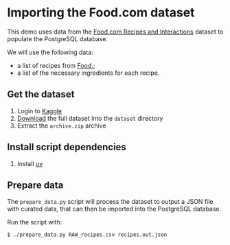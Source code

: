 # Importing the Food.com dataset
This demo uses data from the [Food.com Recipes and Interactions](https://www.kaggle.com/datasets/shuyangli94/food-com-recipes-and-user-interactions)
dataset to populate the PostgreSQL database.

We will use the following data:

- a list of recipes from [Food.](https://www.food.com/);
- a list of the necessary ingredients for each recipe.

## Get the dataset

1. Login to [Kaggle](https://www.kaggle.com/)
2. [Download](https://www.kaggle.com/datasets/shuyangli94/food-com-recipes-and-user-interactions?resource=download) the full dataset into the `dataset` directory
3. Extract the `archive.zip` archive

## Install script dependencies

1. Install [uv](https://github.com/astral-sh/uv)

## Prepare data

The `prepare_data.py` script will process the dataset to output a JSON file with curated data,
that can then be imported into the PostgreSQL database.

Run the script with:

```shell
$ ./prepare_data.py RAW_recipes.csv recipes.out.json
```

